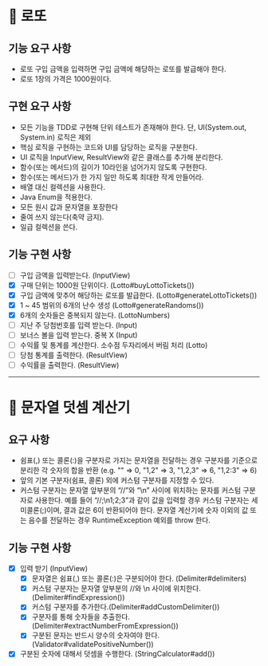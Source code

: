 # 📌 로또

## 기능 요구 사항

- 로또 구입 금액을 입력하면 구입 금액에 해당하는 로또를 발급해야 한다.
- 로또 1장의 가격은 1000원이다.

## 구현 요구 사항

- 모든 기능을 TDD로 구현해 단위 테스트가 존재해야 한다. 단, UI(System.out, System.in) 로직은 제외
- 핵심 로직을 구현하는 코드와 UI를 담당하는 로직을 구분한다.
- UI 로직을 InputView, ResultView와 같은 클래스를 추가해 분리한다.
- 함수(또는 메서드)의 길이가 10라인을 넘어가지 않도록 구현한다.
- 함수(또는 메서드)가 한 가지 일만 하도록 최대한 작게 만들어라.
- 배열 대신 컬렉션을 사용한다.
- Java Enum을 적용한다.
- 모든 원시 값과 문자열을 포장한다
- 줄여 쓰지 않는다(축약 금지).
- 일급 컬렉션을 쓴다.

## 기능 구현 사항

- [ ] 구입 금액을 입력받는다. (InputView)
- [x] 구매 단위는 1000원 단위이다. (Lotto#buyLottoTickets()) 
- [x] 구입 금액에 맞추어 해당하는 로또를 발급한다. (Lotto#generateLottoTickets())
- [X] 1 ~ 45 범위의 6개의 난수 생성 (Lotto#generateRandoms()) 
- [X] 6개의 숫자들은 중복되지 않는다. (LottoNumbers)
- [ ] 지난 주 당첨번호를 입력 받는다. (Input)
- [ ] 보너스 볼을 입력 받는다. 중복 X (Input)
- [ ] 수익률 및 통계를 계산한다. 소수점 두자리에서 버림 처리 (Lotto)
- [ ] 당첨 통계를 출력한다. (ResultView)
- [ ] 수익률을 출력한다. (ResultView)

---

# 📌 문자열 덧셈 계산기

## 요구 사항

- 쉼표(,) 또는 콜론(:)을 구분자로 가지는 문자열을 전달하는 경우 구분자를 기준으로 분리한 각 숫자의 합을 반환 (e.g. "" => 0, "1,2" => 3, "1,2,3"
  => 6, "1,2:3" => 6)
- 앞의 기본 구분자(쉼표, 콜론) 외에 커스텀 구분자를 지정할 수 있다.
- 커스텀 구분자는 문자열 앞부분의 “//”와 “\n” 사이에 위치하는 문자를 커스텀 구분자로 사용한다. 예를 들어 “//;\n1;2;3”과 같이 값을 입력할 경우 커스텀 구분자는
  세미콜론(;)이며, 결과 값은 6이 반환되어야 한다. 문자열 계산기에 숫자 이외의 값 또는 음수를 전달하는 경우 RuntimeException 예외를 throw 한다.

## 기능 구현 사항

- [x] 입력 받기 (InputView)
    - [x] 문자열은 쉼표(,) 또는 콜론(:)은 구분되어야 한다. (Delimiter#delimiters)
    - [x] 커스텀 구분자는 문자열 앞부분의 //와 \n 사이에 위치한다. (Delimiter#findExpression())
    - [x] 커스텀 구분자를 추가한다.(Delimiter#addCustomDelimiter())
    - [x] 구분자를 통해 숫자들을 추출한다. (Delimiter#extractNumberFromExpression())
    - [x] 구분된 문자는 반드시 양수의 숫자여야 한다. (Validator#validatePositiveNumber())
- [x] 구분된 숫자에 대해서 덧셈을 수행한다. (StringCalculator#add())
